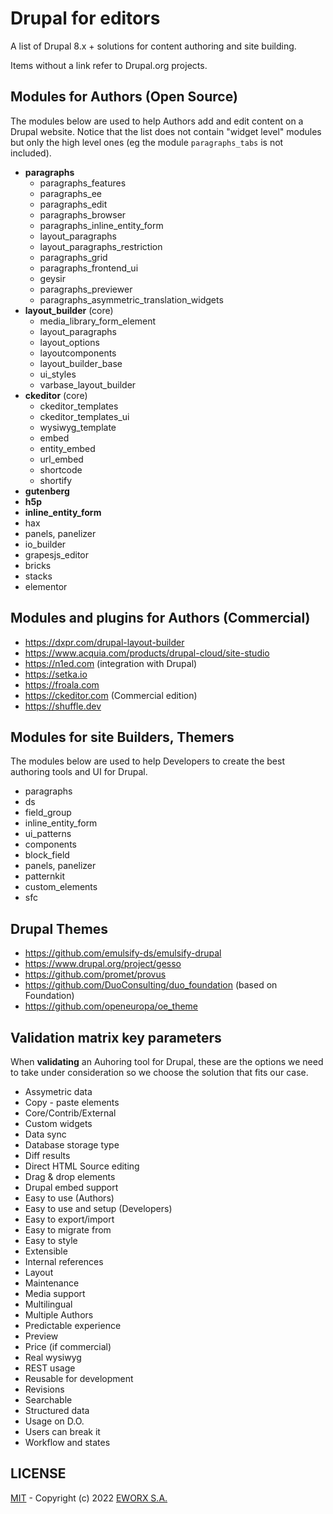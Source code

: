 # Drupal for editors

A list of Drupal 8.x + solutions for content authoring and site building.

Items without a link refer to Drupal.org projects.

## Modules for Authors (Open Source)

The modules below are used to help Authors add and edit content on a Drupal website.
Notice that the list does not contain "widget level" modules but only the high level ones (eg the module `paragraphs_tabs` is not included).

- **paragraphs**
  - paragraphs_features
  - paragraphs_ee
  - paragraphs_edit
  - paragraphs_browser
  - paragraphs_inline_entity_form
  - layout_paragraphs
  - layout_paragraphs_restriction
  - paragraphs_grid
  - paragraphs_frontend_ui
  - geysir
  - paragraphs_previewer
  - paragraphs_asymmetric_translation_widgets
- **layout_builder** (core)
  - media_library_form_element
  - layout_paragraphs
  - layout_options
  - layoutcomponents
  - layout_builder_base
  - ui_styles
  - varbase_layout_builder
- **ckeditor** (core)
  - ckeditor_templates
  - ckeditor_templates_ui
  - wysiwyg_template
  - embed
  - entity_embed
  - url_embed
  - shortcode
  - shortify
- **gutenberg**
- **h5p**
- **inline_entity_form**
- hax
- panels, panelizer
- io_builder
- grapesjs_editor
- bricks
- stacks
- elementor

## Modules and plugins for Authors (Commercial)

- https://dxpr.com/drupal-layout-builder
- https://www.acquia.com/products/drupal-cloud/site-studio
- https://n1ed.com (integration with Drupal)
- https://setka.io
- https://froala.com
- https://ckeditor.com (Commercial edition)
- https://shuffle.dev

## Modules for site Builders, Themers

The modules below are used to help Developers to create the best authoring tools and UI for Drupal.

- paragraphs
- ds
- field_group
- inline_entity_form
- ui_patterns
- components
- block_field
- panels, panelizer
- patternkit
- custom_elements
- sfc

## Drupal Themes

- https://github.com/emulsify-ds/emulsify-drupal
- https://www.drupal.org/project/gesso
- https://github.com/promet/provus
- https://github.com/DuoConsulting/duo_foundation (based on Foundation)
- https://github.com/openeuropa/oe_theme

## Validation matrix key parameters

When **validating** an Auhoring tool for Drupal, these are the options we need to take under consideration so we choose the solution that fits our case.

- Assymetric data
- Copy - paste elements
- Core/Contrib/External
- Custom widgets
- Data sync
- Database storage type
- Diff results
- Direct HTML Source editing
- Drag & drop elements
- Drupal embed support
- Easy to use (Authors)
- Easy to use and setup (Developers)
- Easy to export/import
- Easy to migrate from
- Easy to style
- Extensible
- Internal references
- Layout
- Maintenance
- Media support
- Multilingual
- Multiple Authors
- Predictable experience
- Preview
- Price (if commercial)
- Real wysiwyg
- REST usage
- Reusable for development
- Revisions
- Searchable
- Structured data
- Usage on D.O.
- Users can break it
- Workflow and states

## LICENSE

[MIT](LICENSE) - Copyright (c) 2022 [EWORX S.A.](https://github.com/eworx-org)
